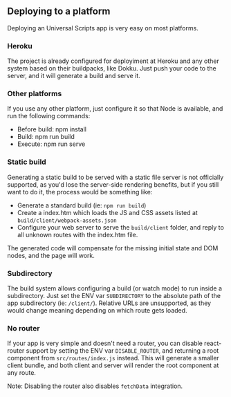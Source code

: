 Deploying to a platform
-----------------------

Deploying an Universal Scripts app is very easy on most platforms.

### Heroku

The project is already configured for deployiment at Heroku and any other system based on their buildpacks, like Dokku. Just push your code to the server, and it will generate a build and serve it.

### Other platforms

If you use any other platform, just configure it so that Node is available, and run the following commands:
- Before build: npm install
- Build: npm run build
- Execute: npm run serve

### Static build

Generating a static build to be served with a static file server is not officially supported, as you'd lose the server-side rendering benefits, but if you still want to do it, the process would be something like:
- Generate a standard build (ie: `npm run build`)
- Create a index.htm which loads the JS and CSS assets listed at `build/client/webpack-assets.json`
- Configure your web server to serve the `build/client` folder, and reply to all unknown routes with the index.htm file.

The generated code will compensate for the missing initial state and DOM nodes, and the page will work.

### Subdirectory

The build system allows configuring a build (or watch mode) to run inside a subdirectory. Just set the ENV var `SUBDIRECTORY` to the absolute path of the app subdirectory (ie: `/client/`). Relative URLs are unsupported, as they would change meaning depending on which route gets loaded.

### No router

If your app is very simple and doesn't need a router, you can disable react-router support by setting the ENV var `DISABLE_ROUTER`, and returning a root component from `src/routes/index.js` instead. This will generate a smaller client bundle, and both client and server will render the root component at any route.

Note: Disabling the router also disables `fetchData` integration.
